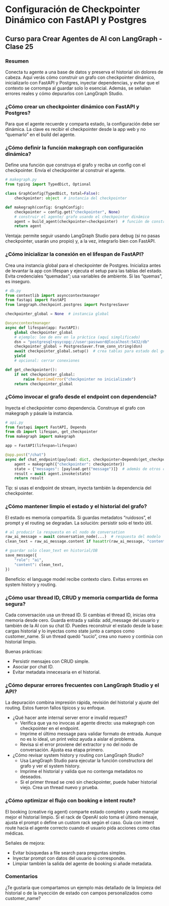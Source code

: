 # Configuración de Checkpointer Dinámico con FastAPI y Postgres

## Curso para Crear Agentes de AI con LangGraph - Clase 25

### Resumen
Conecta tu agente a una base de datos y preserva el historial sin dolores de cabeza. Aquí verás cómo construir un grafo con checkpointer dinámico, inicializarlo con FastAPI y Postgres, inyectar dependencias, y evitar que el contexto se corrompa al guardar solo lo esencial. Además, se señalan errores reales y cómo depurarlos con LangGraph Studio.

### ¿Cómo crear un checkpointer dinámico con FastAPI y Postgres?
Para que el agente recuerde y comparta estado, la configuración debe ser dinámica. La clave es recibir el checkpointer desde la app web y no “quemarlo” en el build del agente.

### ¿Cómo definir la función makegraph con configuración dinámica?
Define una función que construya el grafo y reciba un config con el checkpointer.
Envía el checkpointer al construir el agente.

```python
# makegraph.py
from typing import TypedDict, Optional

class GraphConfig(TypedDict, total=False):
    checkpointer: object  # instancia del checkpointer

def makegraph(config: GraphConfig):
    checkpointer = config.get("checkpointer", None)
    # construir el agente/ grafo usando el checkpointer dinámico
    agent = build_agent(checkpointer=checkpointer)  # función de construcción existente
    return agent
```

Ventaja: permite seguir usando LangGraph Studio para debug (si no pasas checkpointer, usarán uno propio) y, a la vez, integrarlo bien con FastAPI.

### ¿Cómo inicializar la conexión en el lifespan de FastAPI?
Crea una instancia global para el checkpointer de Postgres.
Inicializa antes de levantar la app con lifespan y ejecuta el setup para las tablas del estado.
Evita credenciales “quemadas”; usa variables de ambiente. Si las “quemas”, es inseguro.

```python
# db.py
from contextlib import asynccontextmanager
from fastapi import FastAPI
from langgraph.checkpoint.postgres import PostgresSaver

checkpointer_global = None  # instancia global

@asynccontextmanager
async def lifespan(app: FastAPI):
    global checkpointer_global
    # ejemplo: lee de env en la práctica (aquí simplificado)
    dsn = "postgresql+psycopg://user:password@localhost:5432/db"
    checkpointer_global = PostgresSaver.from_conn_string(dsn)
    await checkpointer_global.setup()  # crea tablas para estado del grafo
    yield
    # opcional: cerrar conexiones

def get_checkpointer():
    if not checkpointer_global:
        raise RuntimeError("checkpointer no inicializado")
    return checkpointer_global
```

### ¿Cómo invocar el grafo desde el endpoint con dependencia?
Inyecta el checkpointer como dependencia.
Construye el grafo con makegraph y pásale la instancia.

```python
# api.py
from fastapi import FastAPI, Depends
from db import lifespan, get_checkpointer
from makegraph import makegraph

app = FastAPI(lifespan=lifespan)

@app.post("/chat")
async def chat_endpoint(payload: dict, checkpointer=Depends(get_checkpointer)):
    agent = makegraph({"checkpointer": checkpointer})
    state = {"messages": [payload.get("message")]}  # además de otros campos de estado
    result = await agent.invoke(state)
    return result
```

Tip: si usas el endpoint de stream, inyecta también la dependencia del checkpointer.

### ¿Cómo mantener limpio el estado y el historial del grafo?
El estado es memoria compartida. Si guardas metadatos “ruidosos”, el prompt y el routing se degradan. La solución: persistir solo el texto útil.

```python
# al producir la respuesta en el nodo de conversation
raw_ai_message = await conversation_node(...)  # respuesta del modelo
clean_text = raw_ai_message.content if hasattr(raw_ai_message, "content") else str(raw_ai_message)

# guardar solo clean_text en historial/DB
save_message({
    "role": "ai",
    "content": clean_text,
})
```

Beneficio: el language model recibe contexto claro. Evitas errores en system history y routing.

### ¿Cómo usar thread ID, CRUD y memoria compartida de forma segura?
Cada conversación usa un thread ID. Si cambias el thread ID, inicias otra memoria desde cero.
Guarda entrada y salida: add_message del usuario y también de la AI con su chat ID.
Puedes reconstruir el estado desde la base: cargas historial y lo inyectas como state junto a campos como customer_name.
Si un thread quedó “sucio”, crea uno nuevo y continúa con historial limpio.

Buenas prácticas:
- Persistir mensajes con CRUD simple.
- Asociar por chat ID.
- Evitar metadata innecesaria en el historial.

### ¿Cómo depurar errores frecuentes con LangGraph Studio y el API?
La depuración combina impresión rápida, revisión del historial y ajuste del routing. Estos fueron fallos típicos y su enfoque.

- ¿Qué hacer ante internal server error e invalid request?
  - Verifica que ya no invocas al agente directo: usa makegraph con checkpointer en el endpoint.
  - Imprime el último message para validar formato de entrada. Aunque no es lo ideal, un print veloz ayuda a aislar el problema.
  - Revisa si el error proviene del extractor y no del nodo de conversación. Ajusta esa etapa primero.
- ¿Cómo revisar system history y routing con LangGraph Studio?
  - Usa LangGraph Studio para ejecutar la función constructora del grafo y ver el system history.
  - Imprime el historial y valida que no contenga metadatos no deseados.
  - Si el primer thread se creó sin checkpointer, puede haber historial viejo. Crea un thread nuevo y prueba.

### ¿Cómo optimizar el flujo con booking e intent route?
El booking (creative rig agent) comparte estado completo y suele manejar mejor el historial limpio.
Si el rack de OpenAI solo toma el último mensaje, ajusta el prompt o define un custom rack según el caso.
Guía con intent route hacia el agente correcto cuando el usuario pida acciones como citas médicas.

Señales de mejora:
- Evitar búsquedas a file search para preguntas simples.
- Inyectar prompt con datos del usuario si corresponde.
- Limpiar también la salida del agente de booking si añade metadata.

### Comentarios
¿Te gustaría que compartamos un ejemplo más detallado de la limpieza del historial o de la inyección de estado con campos personalizados como customer_name?
